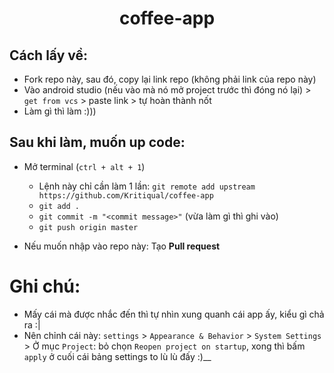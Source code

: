 # <h1 align=center> coffee-app </h1>

## Cách lấy về:

- Fork repo này, sau đó, copy lại link repo (không phải link của repo này)
- Vào android studio (nếu vào mà nó mở project trước thì đóng nó lại) > `get from vcs` > paste link > tự hoàn thành nốt
- Làm gì thì làm :)))

## Sau khi làm, muốn up code:

- Mở terminal (`ctrl + alt + 1`)

  - Lệnh này chỉ cần làm 1 lần: `git remote add upstream https://github.com/Kritiqual/coffee-app`
  - `git add .`
  - `git commit -m "<commit message>"` (vừa làm gì thì ghi vào)
  - `git push origin master`
- Nếu muốn nhập vào repo này: Tạo __Pull request__

# Ghi chú:

- Mấy cái mà được nhắc đến thì tự nhìn xung quanh cái app ấy, kiểu gì chả ra :|
- Nên chỉnh cái này: `settings` > `Appearance & Behavior` > `System Settings` > Ở mục `Project`: bỏ chọn `Reopen project on startup`, xong thì bấm `apply` ở cuối cái bảng settings to lù lù đấy :)__
